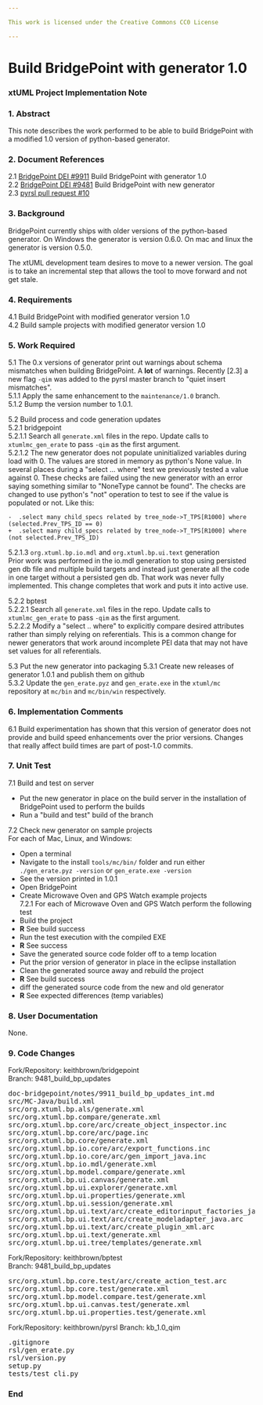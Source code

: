 ```yaml
---

This work is licensed under the Creative Commons CC0 License

---
```


# Build BridgePoint with generator 1.0
### xtUML Project Implementation Note


### 1. Abstract

This note describes the work performed to be able to build BridgePoint with a 
modified 1.0 version of python-based generator.  

### 2. Document References

<a id="2.1"></a>2.1 [BridgePoint DEI #9911](https://support.onefact.net/issues/9911) Build BridgePoint with generator 1.0    
<a id="2.2"></a>2.2 [BridgePoint DEI #9481](https://support.onefact.net/issues/9481) Build BridgePoint with new generator    
<a id="2.3"></a>2.3 [pyrsl pull request #10](https://github.com/xtuml/pyrsl/pull/10)    

### 3. Background

BridgePoint currently ships with older versions of the python-based generator.  On 
Windows the generator is version 0.6.0.  On mac and linux the generator is version
0.5.0.

The xtUML development team desires to move to a newer version. The goal is to take
an incremental step that allows the tool to move forward and not get stale.  

### 4. Requirements

4.1  Build BridgePoint with modified generator version 1.0    
4.2  Build sample projects with modified generator version 1.0  

### 5. Work Required

5.1  The 0.x versions of generator print out warnings about schema mismatches when
building BridgePoint.  A __lot__ of warnings.  Recently [2.3] a new flag `-qim` was added
to the pyrsl master branch to "quiet insert mismatches".  
5.1.1  Apply the same enhancement to the `maintenance/1.0` branch.  
5.1.2  Bump the version number to 1.0.1.   

5.2 Build process and code generation updates   
5.2.1  bridgepoint  
5.2.1.1  Search all `generate.xml` files in the repo.  Update calls to `xtumlmc_gen_erate` to 
pass `-qim` as the first argument.   
5.2.1.2  The new generator does not populate uninitialized variables during load with 0.  The values
are stored in memory as python's None value.  In several places during a "select ... where" test 
we previously tested a value against 0.  These checks are failed using the new generator with an 
error saying something similar to "NoneType cannot be found".  The checks are changed to use python's 
"not" operation to test to see if the value is populated or not. Like this:   
```
-  .select many child_specs related by tree_node->T_TPS[R1000] where (selected.Prev_TPS_ID == 0)
+  .select many child_specs related by tree_node->T_TPS[R1000] where (not selected.Prev_TPS_ID)
```
5.2.1.3  `org.xtuml.bp.io.mdl` and `org.xtuml.bp.ui.text` generation  
Prior work was performed in the io.mdl generation to stop using persisted gen db file and 
multiple build targets and instead just generate all the code in one target without a persisted 
gen db.  That work was never fully implemented.  This change completes that work and puts it 
into active use. 

5.2.2  bptest  
5.2.2.1  Search all `generate.xml` files in the repo.  Update calls to `xtumlmc_gen_erate` to 
pass `-qim` as the first argument.   
5.2.2.2  Modify a "select .. where" to explicitly compare desired attributes rather than simply 
relying on referentials.  This is a common change for newer generators that work around incomplete
PEI data that may not have set values for all referentials.  

5.3  Put the new generator into packaging
5.3.1  Create new releases of generator 1.0.1 and publish them on github   
5.3.2  Update the `gen_erate.pyz` and `gen_erate.exe` in the `xtuml/mc` repository
  at `mc/bin` and `mc/bin/win` respectively.   

### 6. Implementation Comments

6.1  Build experimentation has shown that this version of generator does not provide and
build speed enhancements over the prior versions.  Changes that really affect build
times are part of post-1.0 commits.  

### 7. Unit Test

7.1  Build and test on server  
* Put the new generator in place on the build server in the installation of BridgePoint used to perform the builds
* Run a "build and test" build of the branch  

7.2  Check new generator on sample projects  
For each of Mac, Linux, and Windows:   
* Open a terminal
* Navigate to the install `tools/mc/bin/` folder and run either `./gen_erate.pyz -version` or `gen_erate.exe -version`  
* See the version printed in 1.0.1
* Open BridgePoint
* Create Microwave Oven and GPS Watch example projects  
7.2.1  For each of Microwave Oven and GPS Watch perform the following test  
* Build the project
* __R__ See build success
* Run the test execution with the compiled EXE
* __R__ See success
* Save the generated source code folder off to a temp location
* Put the prior version of generator in place in the eclipse installation
* Clean the generated source away and rebuild the project
* __R__ See build success
* diff the generated source code from the new and old generator
* __R__ See expected differences (temp variables) 

### 8. User Documentation

None.  

### 9. Code Changes
Fork/Repository: keithbrown/bridgepoint   
Branch: 9481_build_bp_updates

<pre>
doc-bridgepoint/notes/9911_build_bp_updates_int.md
src/MC-Java/build.xml
src/org.xtuml.bp.als/generate.xml
src/org.xtuml.bp.compare/generate.xml
src/org.xtuml.bp.core/arc/create_object_inspector.inc
src/org.xtuml.bp.core/arc/page.inc
src/org.xtuml.bp.core/generate.xml
src/org.xtuml.bp.io.core/arc/export_functions.inc
src/org.xtuml.bp.io.core/arc/gen_import_java.inc
src/org.xtuml.bp.io.mdl/generate.xml
src/org.xtuml.bp.model.compare/generate.xml
src/org.xtuml.bp.ui.canvas/generate.xml
src/org.xtuml.bp.ui.explorer/generate.xml
src/org.xtuml.bp.ui.properties/generate.xml
src/org.xtuml.bp.ui.session/generate.xml
src/org.xtuml.bp.ui.text/arc/create_editorinput_factories_java.arc
src/org.xtuml.bp.ui.text/arc/create_modeladapter_java.arc
src/org.xtuml.bp.ui.text/arc/create_plugin_xml.arc
src/org.xtuml.bp.ui.text/generate.xml
src/org.xtuml.bp.ui.tree/templates/generate.xml
</pre>

Fork/Repository: keithbrown/bptest   
Branch: 9481_build_bp_updates

<pre>
src/org.xtuml.bp.core.test/arc/create_action_test.arc
src/org.xtuml.bp.core.test/generate.xml
src/org.xtuml.bp.model.compare.test/generate.xml
src/org.xtuml.bp.ui.canvas.test/generate.xml
src/org.xtuml.bp.ui.properties.test/generate.xml
</pre>

Fork/Repository: keithbrown/pyrsl 
Branch: kb_1.0_qim  

<pre>
.gitignore
rsl/gen_erate.py
rsl/version.py
setup.py
tests/test_cli.py
</pre>

### End

